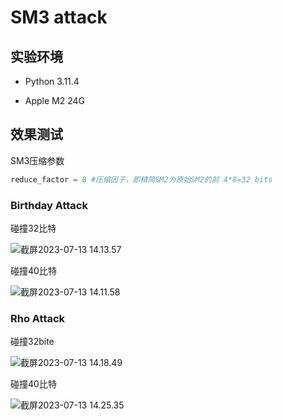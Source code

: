 # SM3 attack

## 实验环境

+ Python 3.11.4

+ Apple M2 24G

## 效果测试

SM3压缩参数

```python
reduce_factor = 8 #压缩因子，即精简SM2为原始SM2的前 4*8=32 bits
```

### Birthday Attack

碰撞32比特

![截屏2023-07-13 14.13.57](https://oyrd-1313391192.cos.ap-nanjing.myqcloud.com/images/%E6%88%AA%E5%B1%8F2023-07-13%2014.13.57.png)

碰撞40比特

![截屏2023-07-13 14.11.58](https://oyrd-1313391192.cos.ap-nanjing.myqcloud.com/images/%E6%88%AA%E5%B1%8F2023-07-13%2014.11.58.png)

### Rho Attack

碰撞32bite

![截屏2023-07-13 14.18.49](https://oyrd-1313391192.cos.ap-nanjing.myqcloud.com/images/%E6%88%AA%E5%B1%8F2023-07-13%2014.18.49.png)

碰撞40比特

![截屏2023-07-13 14.25.35](https://oyrd-1313391192.cos.ap-nanjing.myqcloud.com/images/%E6%88%AA%E5%B1%8F2023-07-13%2014.25.35.png)